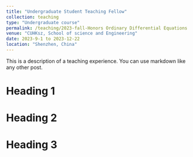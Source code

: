 ```yaml
---
title: "Undergraduate Student Teaching Fellow"
collection: teaching
type: "Undergraduate course"
permalink: /teaching/2023-fall-Honors Ordinary Differential Equations
venue: "CUHKsz, School of science and Engineering"
date: 2023-9-1 to 2023-12-22
location: "Shenzhen, China"
---
```


This is a description of a teaching experience. You can use markdown like any other post.

Heading 1
======

Heading 2
======

Heading 3
======
